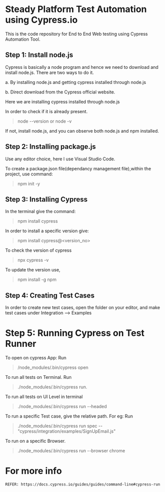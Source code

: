 # Steady Platform Test Automation using Cypress.io

This is the code repository for End to End Web testing using Cypress Automation Tool.

##  Step 1: Install node.js

Cypress is basically a node program and hence we need to download and install node.js. There are two ways to do it.

a. By installing node.js and getting cypress installed through node.js

b. Direct download from the Cypress official website.

Here we are installing cypress installed through node.js

In order to check if it is already present.

> node --version or node -v

If not, install node.js, and you can observe both node.js and npm installed.

## Step 2: Installing package.js

Use any editor choice, here I use Visual Studio Code.

To create a package.json file(dependancy management file),within the project, use command:

> npm init -y

## Step 3: Installing Cypress

In the terminal give the command:

> npm install cypress

In order to install a specific version give:

> npm install cypress@<version_no>


To check the version of cypress

> npx cypress -v

To update the version use,

> npm install -g npm

## Step 4: Creating Test Cases

In order to create new test cases, open the folder on your editor, and make test cases under Integration --> Examples  

# Step 5: Running Cypress on Test Runner

To open on cypress App: Run  

> /node_modules/.bin/cypress open

To run all tests on Terminal. Run

> ./node_modules/.bin/cypress run. 

To run all tests on UI Level in terminal

> ./node_modules/.bin/cypress run --headed
                            
To run a specific Test case, give the relative path. For eg: Run

> ./node_modules/.bin/cypress run spec --"cypress/integration/examples/SignUpEmail.js"

To run on a specific Browser.

>  ./node_modules/.bin/cypress run --browser chrome

# For more info

    REFER: https://docs.cypress.io/guides/guides/command-line#cypress-run
